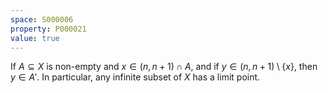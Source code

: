 ```yaml
---
space: S000006
property: P000021
value: true
---
```


If $A\subseteq X$ is non-empty and $x\in (n, n+1)\cap A$, and if $y\in (n, n+1)\setminus \{x\}$, then $y\in A'$. 
In particular, any infinite subset of $X$ has a limit point.
